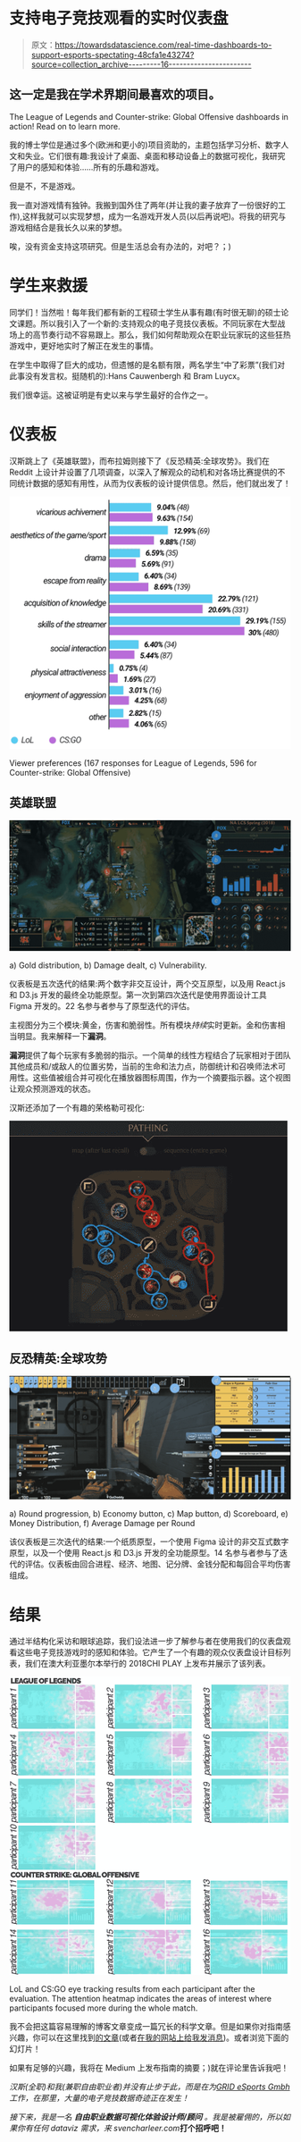 # 支持电子竞技观看的实时仪表盘

> 原文：<https://towardsdatascience.com/real-time-dashboards-to-support-esports-spectating-48cfa1e43274?source=collection_archive---------16----------------------->

## 这一定是我在学术界期间最喜欢的项目。

The League of Legends and Counter-strike: Global Offensive dashboards in action! Read on to learn more.

我的博士学位是通过多个(欧洲和更小的)项目资助的，主题包括学习分析、数字人文和失业。它们很有趣:我设计了桌面、桌面和移动设备上的数据可视化，我研究了用户的感知和体验……所有的乐趣和游戏。

但是不，不是游戏。

我一直对游戏情有独钟。我搬到国外住了两年(并让我的妻子放弃了一份很好的工作),这样我就可以实现梦想，成为一名游戏开发人员(以后再说吧)。将我的研究与游戏相结合是我长久以来的梦想。

唉，没有资金支持这项研究。但是生活总会有办法的，对吧？；)

# 学生来救援

同学们！当然啦！每年我们都有新的工程硕士学生从事有趣(有时很无聊)的硕士论文课题。所以我引入了一个新的:支持观众的电子竞技仪表板。不同玩家在大型战场上的高节奏行动不容易跟上。那么，我们如何帮助观众在职业玩家玩的这些狂热游戏中，更好地实时了解正在发生的事情。

在学生中取得了巨大的成功，但遗憾的是名额有限，两名学生“中了彩票”(我们对此事没有发言权。挺随机的):Hans Cauwenbergh 和 Bram Luycx。

我们很幸运。这被证明是有史以来与学生最好的合作之一。

# 仪表板

汉斯跳上了《英雄联盟》，而布拉姆则接下了《反恐精英:全球攻势》。我们在 Reddit 上设计并设置了几项调查，以深入了解观众的动机和对各场比赛提供的不同统计数据的感知有用性，从而为仪表板的设计提供信息。然后，他们就出发了！

![](img/1ebae1e295dab789be660f8dd7c058cb.png)

Viewer preferences (167 responses for League of Legends, 596 for Counter-strike: Global Offensive)

## 英雄联盟

![](img/031075085e1f7b56d9a4b91e00a69fe0.png)

a) Gold distribution, b) Damage dealt, c) Vulnerability.

仪表板是五次迭代的结果:两个数字非交互设计，两个交互原型，以及用 React.js 和 D3.js 开发的最终全功能原型。第一次到第四次迭代是使用界面设计工具 Figma 开发的。22 名参与者参与了原型迭代的评估。

主视图分为三个模块:黄金，伤害和脆弱性。所有模块*持续*实时更新。金和伤害相当明显。我来解释一下**漏洞**。

**漏洞**提供了每个玩家有多脆弱的指示。一个简单的线性方程结合了玩家相对于团队其他成员和/或敌人的位置劣势，当前的生命和法力点，防御统计和召唤师法术可用性。这些值被组合并可视化在播放器图标周围，作为一个摘要指示器。这个视图让观众预测游戏的状态。

汉斯还添加了一个有趣的荣格勒可视化:

![](img/e5aaae6470da3ecbb36b2cd1fee37f7d.png)

## 反恐精英:全球攻势

![](img/bceaa8b44aaa85f4e20d83830113065a.png)

a) Round progression, b) Economy button, c) Map button, d) Scoreboard, e) Money Distribution, f) Average Damage per Round

该仪表板是三次迭代的结果:一个纸质原型，一个使用 Figma 设计的非交互式数字原型，以及一个使用 React.js 和 D3.js 开发的全功能原型。14 名参与者参与了迭代的评估。仪表板由回合进程、经济、地图、记分牌、金钱分配和每回合平均伤害组成。

# 结果

通过半结构化采访和眼球追踪，我们设法进一步了解参与者在使用我们的仪表盘观看这些电子竞技游戏时的感知和体验。它产生了一个有趣的观众仪表盘设计目标列表，我们在澳大利亚墨尔本举行的 2018CHI PLAY 上发布并展示了该列表。

![](img/1b29b2663696fc1b9984c0cc0ed9f523.png)

LoL and CS:GO eye tracking results from each participant after the evaluation. The attention heatmap indicates the areas of interest where participants focused more during the whole match.

我不会把这篇容易理解的博客文章变成一篇冗长的科学文章。但是如果你对指南感兴趣，你可以在这里找到[的文章](https://dl.acm.org/citation.cfm?id=3242680)(或者[在我的网站上给我发消息](http://svencharleer.com))。或者浏览下面的幻灯片！

如果有足够的兴趣，我将在 Medium 上发布指南的摘要；)就在评论里告诉我吧！

*汉斯(全职)和我(兼职自由职业者)并没有止步于此，而是在为*[*GRID eSports Gmbh*](https://www.grid.gg/)*工作，在那里，大量的电子竞技数据奇迹正在发生！*

*接下来，我是一名* ***自由职业数据可视化体验设计师/顾问*** *。我是被雇佣的，所以如果你有任何 dataviz 需求，来 svencharleer.com*[](http://svencharleer.com)**打个招呼吧！**